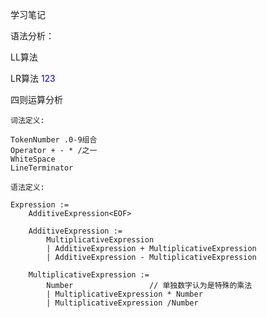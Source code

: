 学习笔记

语法分析：

LL算法

 LR算法
<font color="blue">123</font>


四则运算分析

    词法定义:

    TokenNumber .0-9组合
    Operator + - * /之一
    WhiteSpace
    LineTerminator

    语法定义:

    Expression :=
        AdditiveExpression<EOF>

        AdditiveExpression :=
            MultiplicativeExpression    
            | AdditiveExpression + MultiplicativeExpression
            | AdditiveExpression - MultiplicativeExpression

        MultiplicativeExpression :=
            Number                 // 单独数字认为是特殊的乘法
            | MultiplicativeExpression * Number
            | MultiplicativeExpression /Number 
